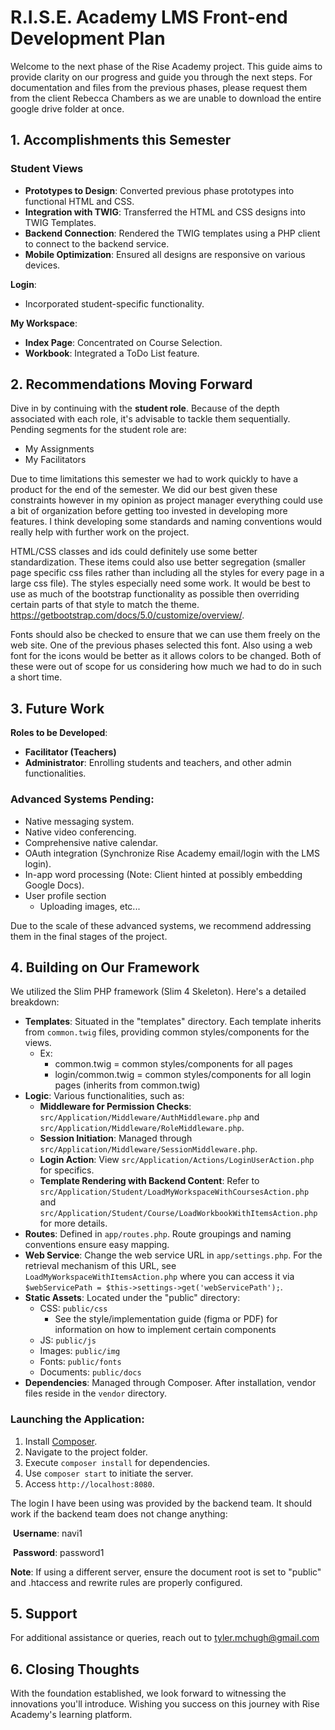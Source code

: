 # R.I.S.E. Academy LMS Front-end Development Plan

Welcome to the next phase of the Rise Academy project. This guide aims to provide clarity on our progress and guide you through the next steps. For documentation and files from the previous phases, please request them from the client Rebecca Chambers as we are unable to download the entire google drive folder at once.

## **1. Accomplishments this Semester**

### **Student Views**

- **Prototypes to Design**: Converted previous phase prototypes into functional HTML and CSS.
- **Integration with TWIG**: Transferred the HTML and CSS designs into TWIG Templates.
- **Backend Connection**: Rendered the TWIG templates using a PHP client to connect to the backend service.
- **Mobile Optimization**: Ensured all designs are responsive on various devices.

**Login**:

- Incorporated student-specific functionality.

**My Workspace**:

- **Index Page**: Concentrated on Course Selection.
- **Workbook**: Integrated a ToDo List feature.

## **2. Recommendations Moving Forward**

Dive in by continuing with the **student role**. Because of the depth associated with each role, it's advisable to tackle them sequentially. Pending segments for the student role are:

- My Assignments
- My Facilitators

Due to time limitations this semester we had to work quickly to have a product for the end of the semester. We did our best given these constraints however in my opinion as project manager everything could use a bit of organization before getting too invested in developing more features. I think developing some standards and naming conventions would really help with further work on the project.

HTML/CSS classes and ids could definitely use some better standardization. These items could also use better segregation (smaller page specific css files rather than including all the styles for every page in a large css file). The styles especially need some work. It would be best to use as much of the bootstrap functionality as possible then overriding certain parts of that style to match the theme. https://getbootstrap.com/docs/5.0/customize/overview/.

Fonts should also be checked to ensure that we can use them freely on the web site. One of the previous phases selected this font. Also using a web font for the icons would be better as it allows colors to be changed. Both of these were out of scope for us considering how much we had to do in such a short time.

## **3. Future Work**

**Roles to be Developed**:

- **Facilitator (Teachers)**
- **Administrator**: Enrolling students and teachers, and other admin functionalities.

### Advanced Systems Pending:

- Native messaging system.
- Native video conferencing.
- Comprehensive native calendar.
- OAuth integration (Synchronize Rise Academy email/login with the LMS login).
- In-app word processing (Note: Client hinted at possibly embedding Google Docs).
- User profile section
  - Uploading images, etc...


Due to the scale of these advanced systems, we recommend addressing them in the final stages of the project.

## **4. Building on Our Framework**

We utilized the Slim PHP framework (Slim 4 Skeleton). Here's a detailed breakdown:

- **Templates**: Situated in the "templates" directory. Each template inherits from `common.twig` files, providing common styles/components for the views.
  - Ex:
    - common.twig = common styles/components for all pages
    - login/common.twig = common styles/components for all login pages (inherits from common.twig)
- **Logic**: Various functionalities, such as:
  - **Middleware for Permission Checks**: `src/Application/Middleware/AuthMiddleware.php` and `src/Application/Middleware/RoleMiddleware.php`.
  - **Session Initiation**: Managed through `src/Application/Middleware/SessionMiddleware.php`.
  - **Login Action**: View `src/Application/Actions/LoginUserAction.php` for specifics.
  - **Template Rendering with Backend Content**: Refer to `src/Application/Student/LoadMyWorkspaceWithCoursesAction.php` and `src/Application/Student/Course/LoadWorkbookWithItemsAction.php` for more details.
- **Routes**: Defined in `app/routes.php`. Route groupings and naming conventions ensure easy mapping.
- **Web Service**: Change the web service URL in `app/settings.php`. For the retrieval mechanism of this URL, see `LoadMyWorkspaceWithItemsAction.php` where you can access it via `$webServicePath = $this->settings->get('webServicePath');`.
- **Static Assets**: Located under the "public" directory:
  - CSS: `public/css`
    - See the style/implementation guide (figma or PDF) for information on how to implement certain components
  - JS: `public/js`
  - Images: `public/img`
  - Fonts: `public/fonts`
  - Documents: `public/docs`
- **Dependencies**: Managed through Composer. After installation, vendor files reside in the `vendor` directory.

### **Launching the Application**:

1. Install [Composer](https://getcomposer.org/).
2. Navigate to the project folder.
3. Execute `composer install` for dependencies.
4. Use `composer start` to initiate the server.
5. Access `http://localhost:8080`.

The login I have been using was provided by the backend team. It should work if the backend team does not change anything:

​		**Username**: navi1

​		**Password**: password1

**Note**: If using a different server, ensure the document root is set to "public" and .htaccess and rewrite rules are properly configured.

## **5. Support**

For additional assistance or queries, reach out to tyler.mchugh@gmail.com

## **6. Closing Thoughts**

With the foundation established, we look forward to witnessing the innovations you'll introduce. Wishing you success on this journey with Rise Academy's learning platform.